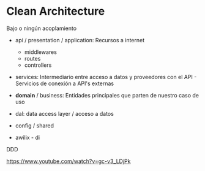 # Clean Architecture

Bajo o ningún acoplamiento

- api / presentation / application: Recursos a internet
  - middlewares
  - routes
  - controllers
- services: Intermediario entre acceso a datos y proveedores con el API - Servicios de conexión a API's externas
- **domain** / business: Entidades principales que parten de nuestro caso de uso
- dal: data access layer / acceso a datos
- config / shared

- awilix - di

DDD

https://www.youtube.com/watch?v=gc-v3_LDjPk
